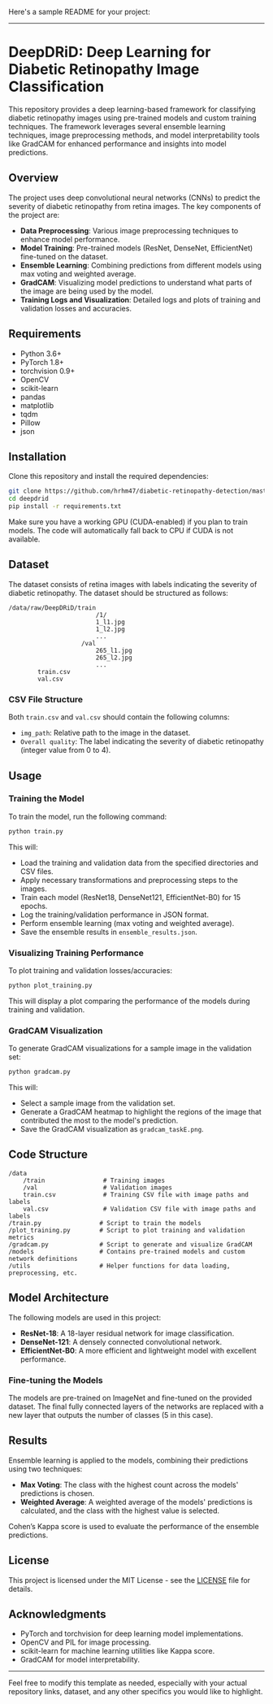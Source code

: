 Here's a sample README for your project:

---

# DeepDRiD: Deep Learning for Diabetic Retinopathy Image Classification

This repository provides a deep learning-based framework for classifying diabetic retinopathy images using pre-trained models and custom training techniques. The framework leverages several ensemble learning techniques, image preprocessing methods, and model interpretability tools like GradCAM for enhanced performance and insights into model predictions.

## Overview

The project uses deep convolutional neural networks (CNNs) to predict the severity of diabetic retinopathy from retina images. The key components of the project are:

- **Data Preprocessing**: Various image preprocessing techniques to enhance model performance.
- **Model Training**: Pre-trained models (ResNet, DenseNet, EfficientNet) fine-tuned on the dataset.
- **Ensemble Learning**: Combining predictions from different models using max voting and weighted average.
- **GradCAM**: Visualizing model predictions to understand what parts of the image are being used by the model.
- **Training Logs and Visualization**: Detailed logs and plots of training and validation losses and accuracies.

## Requirements

- Python 3.6+
- PyTorch 1.8+
- torchvision 0.9+
- OpenCV
- scikit-learn
- pandas
- matplotlib
- tqdm
- Pillow
- json

## Installation

Clone this repository and install the required dependencies:

```bash
git clone https://github.com/hrhm47/diabetic-retinopathy-detection/master
cd deepdrid
pip install -r requirements.txt
```

Make sure you have a working GPU (CUDA-enabled) if you plan to train models. The code will automatically fall back to CPU if CUDA is not available.

## Dataset

The dataset consists of retina images with labels indicating the severity of diabetic retinopathy. The dataset should be structured as follows:

```
/data/raw/DeepDRiD/train
                        /1/
                        1_l1.jpg
                        1_l2.jpg
                        ...
                    /val
                        265_l1.jpg
                        265_l2.jpg
                        ...
        train.csv
        val.csv
```

### CSV File Structure

Both `train.csv` and `val.csv` should contain the following columns:
- `img_path`: Relative path to the image in the dataset.
- `Overall quality`: The label indicating the severity of diabetic retinopathy (integer value from 0 to 4).

## Usage

### Training the Model

To train the model, run the following command:

```bash
python train.py
```

This will:
- Load the training and validation data from the specified directories and CSV files.
- Apply necessary transformations and preprocessing steps to the images.
- Train each model (ResNet18, DenseNet121, EfficientNet-B0) for 15 epochs.
- Log the training/validation performance in JSON format.
- Perform ensemble learning (max voting and weighted average).
- Save the ensemble results in `ensemble_results.json`.

### Visualizing Training Performance

To plot training and validation losses/accuracies:

```bash
python plot_training.py
```

This will display a plot comparing the performance of the models during training and validation.

### GradCAM Visualization

To generate GradCAM visualizations for a sample image in the validation set:

```bash
python gradcam.py
```

This will:
- Select a sample image from the validation set.
- Generate a GradCAM heatmap to highlight the regions of the image that contributed the most to the model's prediction.
- Save the GradCAM visualization as `gradcam_taskE.png`.

## Code Structure

```
/data
    /train                # Training images
    /val                  # Validation images
    train.csv             # Training CSV file with image paths and labels
    val.csv               # Validation CSV file with image paths and labels
/train.py                # Script to train the models
/plot_training.py        # Script to plot training and validation metrics
/gradcam.py              # Script to generate and visualize GradCAM
/models                  # Contains pre-trained models and custom network definitions
/utils                   # Helper functions for data loading, preprocessing, etc.
```

## Model Architecture

The following models are used in this project:
- **ResNet-18**: A 18-layer residual network for image classification.
- **DenseNet-121**: A densely connected convolutional network.
- **EfficientNet-B0**: A more efficient and lightweight model with excellent performance.

### Fine-tuning the Models

The models are pre-trained on ImageNet and fine-tuned on the provided dataset. The final fully connected layers of the networks are replaced with a new layer that outputs the number of classes (5 in this case).

## Results

Ensemble learning is applied to the models, combining their predictions using two techniques:
- **Max Voting**: The class with the highest count across the models' predictions is chosen.
- **Weighted Average**: A weighted average of the models' predictions is calculated, and the class with the highest value is selected.

Cohen’s Kappa score is used to evaluate the performance of the ensemble predictions.

## License

This project is licensed under the MIT License - see the [LICENSE](LICENSE) file for details.

## Acknowledgments

- PyTorch and torchvision for deep learning model implementations.
- OpenCV and PIL for image processing.
- scikit-learn for machine learning utilities like Kappa score.
- GradCAM for model interpretability.

---

Feel free to modify this template as needed, especially with your actual repository links, dataset, and any other specifics you would like to highlight.
